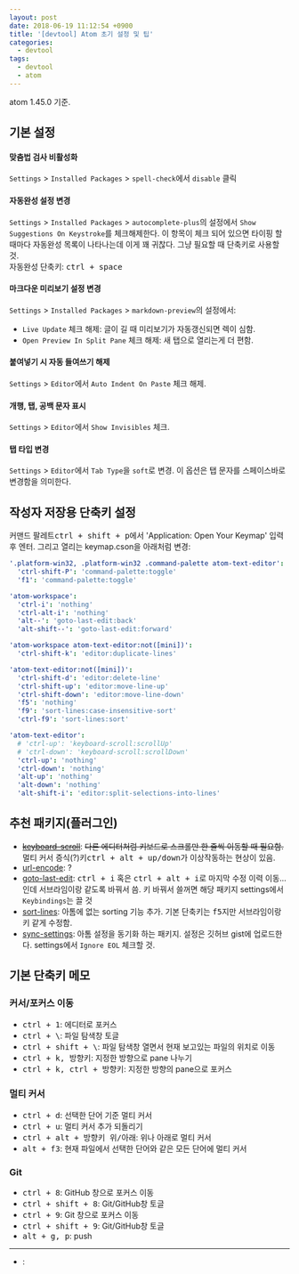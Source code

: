 ```yaml
---
layout: post
date: 2018-06-19 11:12:54 +0900
title: '[devtool] Atom 초기 설정 및 팁'
categories:
  - devtool
tags:
  - devtool
  - atom
---
```


atom 1.45.0 기준.

## 기본 설정

#### 맞춤법 검사 비활성화

`Settings` > `Installed Packages` > `spell-check`에서 `disable` 클릭

#### 자동완성 설정 변경

`Settings` > `Installed Packages` > `autocomplete-plus`의 설정에서 `Show Suggestions On Keystroke`를 체크해제한다. 이 항목이 체크 되어 있으면 타이핑 할 때마다 자동완성 목록이 나타나는데 이게 꽤 귀찮다. 그냥 필요할 때 단축키로 사용할 것.  
자동완성 단축키: <kbd>ctrl + space</kbd>

#### 마크다운 미리보기 설정 변경

`Settings` > `Installed Packages` > `markdown-preview`의 설정에서:

- `Live Update` 체크 해제: 글이 길 때 미리보기가 자동갱신되면 렉이 심함.
- `Open Preview In Split Pane` 체크 해제: 새 탭으로 열리는게 더 편함.

#### 붙여넣기 시 자동 들여쓰기 해제

`Settings` > `Editor`에서 `Auto Indent On Paste` 체크 해제.

#### 개행, 탭, 공백 문자 표시

`Settings` > `Editor`에서 `Show Invisibles` 체크.

#### 탭 타입 변경

`Settings` > `Editor`에서 `Tab Type`을 `soft`로 변경. 이 옵션은 탭 문자를 스페이스바로 변경함을 의미한다.

## 작성자 저장용 단축키 설정

커맨드 팔레트<kbd>ctrl + shift + p</kbd>에서 'Application: Open Your Keymap' 입력 후 엔터. 그리고 열리는 keymap.cson을 아래처럼 변경:

```yml
'.platform-win32, .platform-win32 .command-palette atom-text-editor':
  'ctrl-shift-P': 'command-palette:toggle'
  'f1': 'command-palette:toggle'

'atom-workspace':
  'ctrl-i': 'nothing'
  'ctrl-alt-i': 'nothing'
  'alt--': 'goto-last-edit:back'
  'alt-shift--': 'goto-last-edit:forward'

'atom-workspace atom-text-editor:not([mini])':
  'ctrl-shift-k': 'editor:duplicate-lines'

'atom-text-editor:not([mini])':
  'ctrl-shift-d': 'editor:delete-line'
  'ctrl-shift-up': 'editor:move-line-up'
  'ctrl-shift-down': 'editor:move-line-down'
  'f5': 'nothing'
  'f9': 'sort-lines:case-insensitive-sort'
  'ctrl-f9': 'sort-lines:sort'

'atom-text-editor':
  # 'ctrl-up': 'keyboard-scroll:scrollUp'
  # 'ctrl-down': 'keyboard-scroll:scrollDown'
  'ctrl-up': 'nothing'
  'ctrl-down': 'nothing'
  'alt-up': 'nothing'
  'alt-down': 'nothing'
  'alt-shift-i': 'editor:split-selections-into-lines'
```

## 추천 패키지(플러그인)

- ~~[keyboard-scroll](https://atom.io/packages/keyboard-scroll)~~: ~~다른 에디터처럼 키보드로 스크롤만 한 줄씩 이동할 때 필요함.~~  
  멀티 커서 증식(?)키<kbd>ctrl + alt + up/down</kbd>가 이상작동하는 현상이 있음.
- [url-encode](https://atom.io/packages/url-encode): ?
- [goto-last-edit](https://atom.io/packages/goto-last-edit): <kbd>ctrl + i</kbd> 혹은 <kbd>ctrl + alt + i</kbd>로 마지막 수정 이력 이동... 인데 서브라임이랑 같도록 바꿔서 씀. 키 바꿔서 쓸꺼면 해당 패키지 settings에서 `Keybindings`는 끌 것
- [sort-lines](https://atom.io/packages/sort-lines): 아톰에 없는 sorting 기능 추가. 기본 단축키는 <kbd>f5</kbd>지만 서브라임이랑 키 같게 수정함.
- [sync-settings](https://atom.io/packages/sync-settings): 아톰 설정을 동기화 하는 패키지. 설정은 깃허브 gist에 업로드한다. settings에서 `Ignore EOL` 체크할 것.

## 기본 단축키 메모

### 커서/포커스 이동

- <kbd>ctrl + 1</kbd>: 에디터로 포커스
- <kbd>ctrl + \\</kbd>: 파일 탐색창 토글
- <kbd>ctrl + shift + \\</kbd>: 파일 탐색창 열면서 현재 보고있는 파일의 위치로 이동
- <kbd>ctrl + k, 방향키</kbd>: 지정한 방향으로 pane 나누기
- <kbd>ctrl + k, ctrl + 방향키</kbd>: 지정한 방향의 pane으로 포커스

### 멀티 커서

- <kbd>ctrl + d</kbd>: 선택한 단어 기준 멀티 커서
- <kbd>ctrl + u</kbd>: 멀티 커서 추가 되돌리기
- <kbd>ctrl + alt + 방향키 위/아래</kbd>: 위나 아래로 멀티 커서
- <kbd>alt + f3</kbd>: 현재 파일에서 선택한 단어와 같은 모든 단어에 멀티 커서

### Git

- <kbd>ctrl + 8</kbd>: GitHub 창으로 포커스 이동
- <kbd>ctrl + shift + 8</kbd>: Git/GitHub창 토글
- <kbd>ctrl + 9</kbd>: Git 창으로 포커스 이동
- <kbd>ctrl + shift + 9</kbd>: Git/GitHub창 토글
- <kbd>alt + g, p</kbd>: push

---

- <kbd></kbd>:
